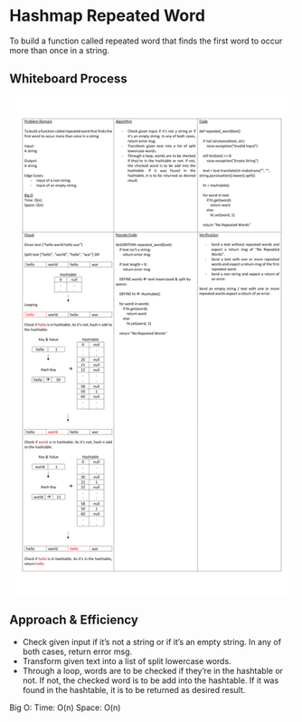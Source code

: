 # Hashmap Repeated Word

To build a function called repeated word that finds the first word to occur more than once in a string.

## Whiteboard Process

![WhiteBoard](./whiteboard.jpg)

## Approach & Efficiency

- Check given input if it’s not a string or if it’s an empty string. In any of both cases, return error msg.
- Transform given text into a list of split lowercase words.
- Through a loop, words are to be checked if they’re in the hashtable or not. If not, the checked word is to be add into the hashtable. If it was found in the hashtable, it is to be returned as desired result.

Big O:
Time: O(n)
Space: O(n)
